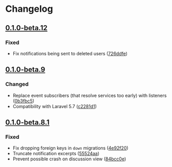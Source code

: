 # Changelog

## [0.1.0-beta.12](https://github.com/flarum/likes/compare/v0.1.0-beta.9...v0.1.0-beta.12)

### Fixed

- Fix notifications being sent to deleted users ([726ddfe](https://github.com/flarum/likes/commit/726ddfe1b45f2752f6179848a7128e520b1860fc))

## [0.1.0-beta.9](https://github.com/flarum/likes/compare/v0.1.0-beta.8.1...v0.1.0-beta.9)

### Changed
- Replace event subscribers (that resolve services too early) with listeners ([0b3fbc5](https://github.com/flarum/likes/commit/0b3fbc5813a5b52e8b81aaf557dcf1ec37d1481a))
- Compatibility with Laravel 5.7 ([c2281d1](https://github.com/flarum/likes/commit/c2281d14f6e9268c6eb306781ffb43d74095cc9e))

## [0.1.0-beta.8.1](https://github.com/flarum/likes/compare/v0.1.0-beta.8...v0.1.0-beta.8.1)

### Fixed
- Fix dropping foreign keys in `down` migrations ([4e92f20](https://github.com/flarum/likes/commit/4e92f20d7a18efc08bb24e0767014e4ba689c805))
- Truncate notification excerpts ([55524aa](https://github.com/flarum/likes/commit/55524aa2e87951c858bf20d960e1f4f9a86a103f))
- Prevent possible crash on discussion view ([84bcc0e](https://github.com/flarum/likes/commit/84bcc0e283295b6109d4bc1449d8ba06b156ca01))

